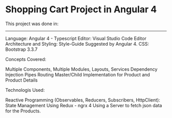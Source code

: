 # Shopping Cart Project in Angular 4

This project was done in:
___________________________________________________________
Language: Angular 4 - Typescript
Editor: Visual Studio Code Editor
Architecture and Styling: Style-Guide Suggested by Angular 4. 
CSS: Bootstrap 3.3.7

Concepts Covered:

Multiple Components, Multiple Modules, Layouts, Services
Dependency Injection
Pipes
Routing
Master/Child Implementation for Product and Product Details

Technologis Used:

Reactive Programming (Observables, Reducers, Subscribers, HttpClient):
State Management Using Redux - ngrx 4
Using a Server to fetch json data for the Products. 

